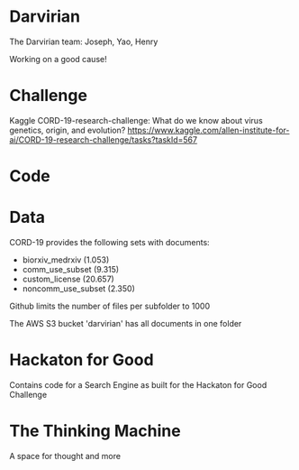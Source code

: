 # Darvirian
The Darvirian team: Joseph, Yao, Henry

Working on a good cause!

# Challenge
Kaggle CORD-19-research-challenge: What do we know about virus genetics, origin, and evolution?
https://www.kaggle.com/allen-institute-for-ai/CORD-19-research-challenge/tasks?taskId=567

# Code


# Data 
CORD-19 provides the following sets with documents:
- biorxiv_medrxiv (1.053)
- comm_use_subset (9.315)
- custom_license (20.657)
- noncomm_use_subset (2.350)

Github limits the number of files per subfolder to 1000

The AWS S3 bucket 'darvirian' has all documents in one folder 

# Hackaton for Good
Contains code for a Search Engine as built for the Hackaton for Good Challenge

# The Thinking Machine
A space for thought and more
